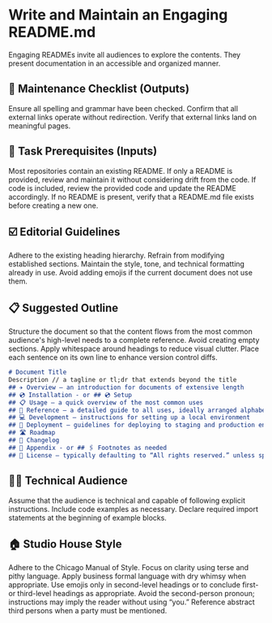 # Write and Maintain an Engaging README.md

Engaging READMEs invite all audiences to explore the contents.
They present documentation in an accessible and organized manner.

## 🔧 Maintenance Checklist (Outputs)

Ensure all spelling and grammar have been checked.
Confirm that all external links operate without redirection.
Verify that external links land on meaningful pages.

## 📝 Task Prerequisites (Inputs)

Most repositories contain an existing README.
If only a README is provided, review and maintain it without considering drift from the code.
If code is included, review the provided code and update the README accordingly.
If no README is present, verify that a README.md file exists before creating a new one.

## ☑️ Editorial Guidelines

Adhere to the existing heading hierarchy.
Refrain from modifying established sections.
Maintain the style, tone, and technical formatting already in use.
Avoid adding emojis if the current document does not use them.

## 📋 Suggested Outline

Structure the document so that the content flows from the most common audience's high-level needs to a complete reference.
Avoid creating empty sections.
Apply whitespace around headings to reduce visual clutter.
Place each sentence on its own line to enhance version control diffs.

```markdown
# Document Title
Description // a tagline or tl;dr that extends beyond the title
## ✈️ Overview – an introduction for documents of extensive length
## 💿 Installation - or ## 💿 Setup
## 📋 Usage – a quick overview of the most common uses
## 📖 Reference – a detailed guide to all uses, ideally arranged alphabetically
## 💻 Development – instructions for setting up a local environment
## 🚀 Deployment – guidelines for deploying to staging and production environments
## 🛣️ Roadmap
## 📝 Changelog
## 📎 Appendix - or ## 🖇️ Footnotes as needed
## 📜 License – typically defaulting to “All rights reserved.” unless specified otherwise
```

## 🧑‍💻 Technical Audience

Assume that the audience is technical and capable of following explicit instructions.
Include code examples as necessary.
Declare required import statements at the beginning of example blocks.

## 🏠 Studio House Style

Adhere to the Chicago Manual of Style.
Focus on clarity using terse and pithy language.
Apply business formal language with dry whimsy when appropriate.
Use emojis only in second-level headings or to conclude first- or third-level headings as appropriate.
Avoid the second-person pronoun; instructions may imply the reader without using “you.”
Reference abstract third persons when a party must be mentioned.